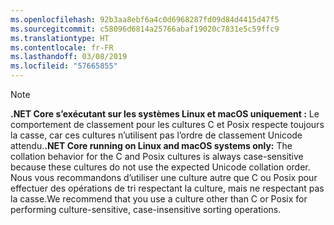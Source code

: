 ```yaml
---
ms.openlocfilehash: 92b3aa8ebf6a4c0d6968287fd09d84d4415d47f5
ms.sourcegitcommit: c58096d6814a25766abaf19020c7831e5c59ffc9
ms.translationtype: HT
ms.contentlocale: fr-FR
ms.lasthandoff: 03/08/2019
ms.locfileid: "57665855"
---
```

> [!NOTE]
> <span data-ttu-id="e6a7d-101">**.NET Core s’exécutant sur les systèmes Linux et macOS uniquement :** Le comportement de classement pour les cultures C et Posix respecte toujours la casse, car ces cultures n’utilisent pas l’ordre de classement Unicode attendu.</span><span class="sxs-lookup"><span data-stu-id="e6a7d-101">**.NET Core running on Linux and macOS systems only:** The collation behavior for the C and Posix cultures is always case-sensitive because these cultures do not use the expected Unicode collation order.</span></span> <span data-ttu-id="e6a7d-102">Nous vous recommandons d’utiliser une culture autre que C ou Posix pour effectuer des opérations de tri respectant la culture, mais ne respectant pas la casse.</span><span class="sxs-lookup"><span data-stu-id="e6a7d-102">We recommend that you use a culture other than C or Posix for performing culture-sensitive, case-insensitive sorting operations.</span></span>  
